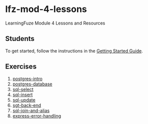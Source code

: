 # lfz-mod-4-lessons

LearningFuze Module 4 Lessons and Resources

## Students

To get started, follow the instructions in the [Getting Started Guide](guides/getting-started.md).

## Exercises

1. [postgres-intro](exercises/01-postgres-intro)
1. [postgres-database](exercises/02-postgres-database)
1. [sql-select](exercises/03-sql-select)
1. [sql-insert](exercises/04-sql-insert)
1. [sql-update](exercises/05-sql-update)
1. [sgt-back-end](exercises/06-sgt-back-end)
1. [sql-join-and-alias](exercises/07-sql-join-and-alias)
1. [express-error-handling](exercises/08-express-error-handling)
